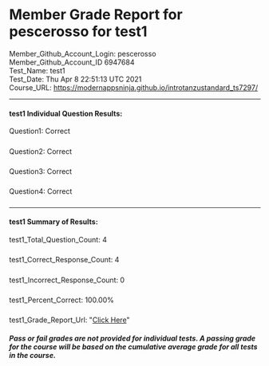 # Member Grade Report for pescerosso for test1  
   
Member_Github_Account_Login: pescerosso  
Member_Github_Account_ID 6947684  
Test_Name: test1  
Test_Date: Thu Apr  8 22:51:13 UTC 2021  
Course_URL: https://modernappsninja.github.io/introtanzustandard_ts7297/  
   
---  
#### test1 Individual Question Results:  
Question1: Correct  
#####  
Question2: Correct  
#####  
Question3: Correct  
#####  
Question4: Correct  
#####  
---  
#### test1 Summary of Results:  
test1_Total_Question_Count: 4  
#####  
test1_Correct_Response_Count: 4  
#####  
test1_Incorrect_Response_Count: 0  
#####  
test1_Percent_Correct: 100.00%  
#####  
test1_Grade_Report_Url: "[Click Here](https://github.com/modernappsninjas/pescerosso/blob/main/static/userdata/courses/introtanzustandard_ts7297/grade_report.pr28.test1.md)"
##### Pass or fail grades are not provided for individual tests. A passing grade for the course will be based on the cumulative average grade for all tests in the course.  
